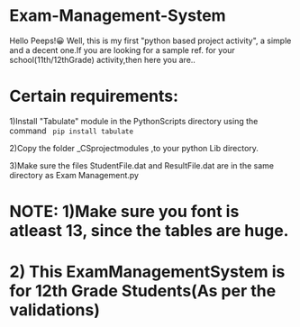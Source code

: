 # Exam-Management-System

Hello Peeps!😀
 Well, this is my first "python based project activity", a simple and a decent one.If you are looking for a sample ref. for your school(11th/12thGrade) activity,then here you are..




# Certain requirements:

1)Install "Tabulate" module in the PythonScripts directory using the command ``` pip install tabulate```

2)Copy the folder _CSprojectmodules ,to your python Lib directory.

3)Make sure the files StudentFile.dat and ResultFile.dat are in the same directory as Exam Management.py

# NOTE: 1)Make sure you font is atleast 13, since the tables are huge.
#        2) This ExamManagementSystem is for 12th Grade Students(As per the validations)

